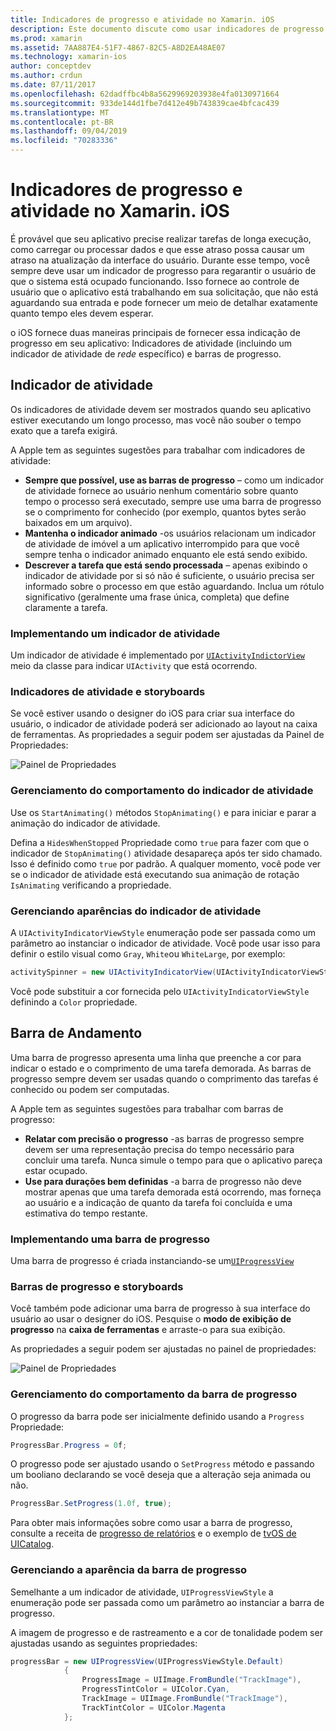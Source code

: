 ```yaml
---
title: Indicadores de progresso e atividade no Xamarin. iOS
description: Este documento discute como usar indicadores de progresso e atividade no Xamarin. iOS. Ele descreve como usá-los de forma programática e com um Storyboard.
ms.prod: xamarin
ms.assetid: 7AA887E4-51F7-4867-82C5-A8D2EA48AE07
ms.technology: xamarin-ios
author: conceptdev
ms.author: crdun
ms.date: 07/11/2017
ms.openlocfilehash: 62dadffbc4b8a5629969203938e4fa0130971664
ms.sourcegitcommit: 933de144d1fbe7d412e49b743839cae4bfcac439
ms.translationtype: MT
ms.contentlocale: pt-BR
ms.lasthandoff: 09/04/2019
ms.locfileid: "70283336"
---
```

# <a name="progress-and-activity-indicators-in-xamarinios"></a>Indicadores de progresso e atividade no Xamarin. iOS

É provável que seu aplicativo precise realizar tarefas de longa execução, como carregar ou processar dados e que esse atraso possa causar um atraso na atualização da interface do usuário. Durante esse tempo, você sempre deve usar um indicador de progresso para regarantir o usuário de que o sistema está ocupado funcionando. Isso fornece ao controle de usuário que o aplicativo está trabalhando em sua solicitação, que não está aguardando sua entrada e pode fornecer um meio de detalhar exatamente quanto tempo eles devem esperar.

o iOS fornece duas maneiras principais de fornecer essa indicação de progresso em seu aplicativo: Indicadores de atividade (incluindo um indicador de atividade de _rede_ específico) e barras de progresso.

## <a name="activity-indicator"></a>Indicador de atividade

Os indicadores de atividade devem ser mostrados quando seu aplicativo estiver executando um longo processo, mas você não souber o tempo exato que a tarefa exigirá.

A Apple tem as seguintes sugestões para trabalhar com indicadores de atividade:

- **Sempre que possível, use as barras de progresso** – como um indicador de atividade fornece ao usuário nenhum comentário sobre quanto tempo o processo será executado, sempre use uma barra de progresso se o comprimento for conhecido (por exemplo, quantos bytes serão baixados em um arquivo).
- **Mantenha o indicador animado** -os usuários relacionam um indicador de atividade de imóvel a um aplicativo interrompido para que você sempre tenha o indicador animado enquanto ele está sendo exibido.
- **Descrever a tarefa que está sendo processada** – apenas exibindo o indicador de atividade por si só não é suficiente, o usuário precisa ser informado sobre o processo em que estão aguardando. Inclua um rótulo significativo (geralmente uma frase única, completa) que define claramente a tarefa.

### <a name="implementing-an-activity-indicator"></a>Implementando um indicador de atividade

Um indicador de atividade é implementado por [`UIActivityIndictorView`](xref:UIKit.UIActivityIndicatorView) meio da classe para indicar `UIActivity` que está ocorrendo.

### <a name="activity-indicators-and-storyboards"></a>Indicadores de atividade e storyboards

Se você estiver usando o designer do iOS para criar sua interface do usuário, o indicador de atividade poderá ser adicionado ao layout na caixa de ferramentas. As propriedades a seguir podem ser ajustadas da Painel de Propriedades:

![Painel de Propriedades](progress-activity-indicator-images/progress-indicator1.png)

### <a name="managing-activity-indicator-behavior"></a>Gerenciamento do comportamento do indicador de atividade

Use os `StartAnimating()` métodos `StopAnimating()` e para iniciar e parar a animação do indicador de atividade.

Defina a `HidesWhenStopped` Propriedade como `true` para fazer com que o indicador de `StopAnimating()` atividade desapareça após ter sido chamado. Isso é definido como `true` por padrão. A qualquer momento, você pode ver se o indicador de atividade está executando sua animação de rotação `IsAnimating` verificando a propriedade. 


### <a name="managing-activity-indicator-appearances"></a>Gerenciando aparências do indicador de atividade

A `UIActivityIndicatorViewStyle` enumeração pode ser passada como um parâmetro ao instanciar o indicador de atividade. Você pode usar isso para definir o estilo visual como `Gray`, `White`ou `WhiteLarge`, por exemplo:

```csharp
activitySpinner = new UIActivityIndicatorView(UIActivityIndicatorViewStyle.WhiteLarge);
```

Você pode substituir a cor fornecida pelo `UIActivityIndicatorViewStyle` definindo a `Color` propriedade.

## <a name="progress-bar"></a>Barra de Andamento

Uma barra de progresso apresenta uma linha que preenche a cor para indicar o estado e o comprimento de uma tarefa demorada. As barras de progresso sempre devem ser usadas quando o comprimento das tarefas é conhecido ou podem ser computadas.

A Apple tem as seguintes sugestões para trabalhar com barras de progresso:

- **Relatar com precisão o progresso** -as barras de progresso sempre devem ser uma representação precisa do tempo necessário para concluir uma tarefa. Nunca simule o tempo para que o aplicativo pareça estar ocupado.
- **Use para durações bem definidas** -a barra de progresso não deve mostrar apenas que uma tarefa demorada está ocorrendo, mas forneça ao usuário e a indicação de quanto da tarefa foi concluída e uma estimativa do tempo restante.

### <a name="implementing-an-progress-bar"></a>Implementando uma barra de progresso

Uma barra de progresso é criada instanciando-se um[`UIProgressView`](xref:UIKit.UIProgressView)

### <a name="progress-bars-and-storyboards"></a>Barras de progresso e storyboards

Você também pode adicionar uma barra de progresso à sua interface do usuário ao usar o designer do iOS. Pesquise o **modo de exibição de progresso** na **caixa de ferramentas** e arraste-o para sua exibição.

As propriedades a seguir podem ser ajustadas no painel de propriedades:

![Painel de Propriedades](progress-activity-indicator-images/progress-indicator3.png)


### <a name="managing-progress-bar-behavior"></a>Gerenciamento do comportamento da barra de progresso

O progresso da barra pode ser inicialmente definido usando a `Progress` Propriedade:

```csharp
ProgressBar.Progress = 0f;
```

O progresso pode ser ajustado usando o `SetProgress` método e passando um booliano declarando se você deseja que a alteração seja animada ou não.

```csharp
ProgressBar.SetProgress(1.0f, true);
```

Para obter mais informações sobre como usar a barra de progresso, consulte a receita de [progresso de relatórios](https://github.com/xamarin/recipes/tree/master/Recipes/cross-platform/networking/download_progress) e o exemplo de [tvOS de UICatalog](https://docs.microsoft.com/samples/xamarin/ios-samples/tvos-uicatalog).

### <a name="managing-progress-bar-appearance"></a>Gerenciando a aparência da barra de progresso

Semelhante a um indicador de atividade, `UIProgressViewStyle` a enumeração pode ser passada como um parâmetro ao instanciar a barra de progresso.

A imagem de progresso e de rastreamento e a cor de tonalidade podem ser ajustadas usando as seguintes propriedades:

```csharp
progressBar = new UIProgressView(UIProgressViewStyle.Default)
            {
                ProgressImage = UIImage.FromBundle("TrackImage"),
                ProgressTintColor = UIColor.Cyan,
                TrackImage = UIImage.FromBundle("TrackImage"),
                TrackTintColor = UIColor.Magenta
            }; 
```



